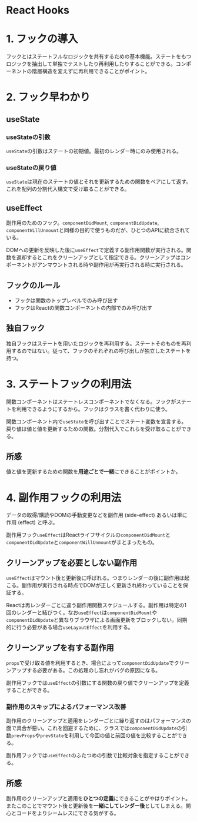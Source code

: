 # React Hooks

# 1. フックの導入

フックとはステートフルなロジックを共有するための基本機能。ステートをもつロジックを抽出して単独でテストしたり再利用したりすることができる。コンポーネントの階層構造を変えずに再利用できることがポイント。

# 2. フック早わかり

## useState

### useStateの引数

`useState`の引数はステートの初期値。最初のレンダー時にのみ使用される。

### useStateの戻り値

`useState`は現在のステートの値とそれを更新するための関数をペアにして返す。これを配列の分割代入構文で受け取ることができる。

## useEffect

副作用のためのフック。`componentDidMount`, `componentDidUpdate`, `componentWillUnmount`と同様の目的で使うものだが、ひとつのAPIに統合されている。

DOMへの更新を反映した後に`useEffect`で定義する副作用関数が実行される。関数を返却するとこれをクリーンアップとして指定できる。クリーンアップはコンポーネントがアンマウントされる時や副作用が再実行される時に実行される。

## フックのルール

- フックは関数のトップレベルでのみ呼び出す
- フックはReactの関数コンポーネントの内部でのみ呼び出す

## 独自フック

独自フックはステートを用いたロジックを再利用する。ステートそのものを再利用するのではない。従って、フックのそれぞれの呼び出しが独立したステートを持つ。

# 3. ステートフックの利用法

関数コンポーネントはステートレスコンポーネントでなくなる。フックがステートを利用できるようにするから。フックはクラスを書く代わりに使う。

関数コンポーネント内で`useState`を呼び出すことでステート変数を宣言する。戻り値は値と値を更新するための関数。分割代入でこれらを受け取ることができる。

## 所感

値と値を更新するための関数を**用途ごとで一緒**にできることがポイントか。

# 4. 副作用フックの利用法

データの取得/購読やDOMの手動変更などを副作用 (side-effect) あるいは単に作用 (effect) と呼ぶ。

副作用フック`useEffect`はReactライフサイクルの`componentDidMount`と`componentDidUpdate`と`componentWillUnmount`がまとまったもの。

## クリーンアップを必要としない副作用

`useEffect`はマウント後と更新後に呼ばれる。つまりレンダーの後に副作用は起こる。副作用が実行される時点でDOMが正しく更新され終わっていることを保証する。

Reactは再レンダーごとに違う副作用関数スケジュールする。副作用は特定の1回のレンダーと結びつく。なお`useEffect`は`componentDidMount`や`componentDidUpdate`と異なりブラウザによる画面更新をブロックしない。同期的に行う必要がある場合`useLayoutEffect`を利用する。

## クリーンアップを有する副作用

`props`で受け取る値を利用するとき、場合によって`componentDidUpdate`でクリーンアップする必要がある。この処理のし忘れがバグの原因になる。

副作用フックでは`useEffect`の引数にする関数の戻り値でクリーンアップを定義することができる。

### 副作用のスキップによるパフォーマンス改善

副作用のクリーンアップと適用をレンダーごとに繰り返すのはパフォーマンスの面で具合が悪い。これを回避するために、クラスでは`componentDidUpdate`の引数`prevProps`や`prevState`を利用して今回の値と前回の値を比較することができる。

副作用フックでは`useEffect`のふたつめの引数で比較対象を指定することができる。

## 所感

副作用のクリーンアップと適用を**ひとつの定義**にできることがやはりポイント。またこのことでマウント後と更新後を**一緒にしてレンダー後**としてしまえる。関心とコードをよりシームレスにできる気がする。